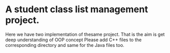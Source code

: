 # A student class list management project.
Here we have two implementation of thesame project. 
That is the aim is get deep understanding of OOP concept
Please add C++ files to the corresponding directory and same for the Java files too.

